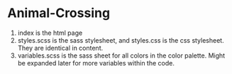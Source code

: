 # Animal-Crossing

1. index is the html page
2. styles.scss is the sass stylesheet, and styles.css is the css stylesheet. They are identical in content.
3. variables.scss is the sass sheet for all colors in the color palette. Might be expanded later for more variables within the code.
